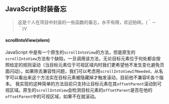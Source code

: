 ## JavaScript封装备忘

> 这是个人在项目中封装的一些函数的备忘，水平有限，欢迎拍砖。(＾－＾)V

#### scrollIntoView(elem)

JavaScript 中是有一个原生的`scrollIntoView`的方法，但是原生的`scrollIntoView`方法有个缺陷，一旦调用该方法，无论目标元素位于何处都会按照给定的规则滚动（当目标元素位于可视区域内时我们更希望他不发生变化避免页面闪动）。如果除去兼容性问题，我们可以考虑用`scrollIntoViewIfNeeded`，从名字可以看出来这个方法实在目标元素被隐藏掉才触发滚动，目前他不兼容IE各个版本。
我实现的这种简单的方法目前只支持让目标元素在其`offsetParent`滚动到可视区域。原生的`scrollIntoView`会检测目标元素的`offsetParent`是否在他的`offsetParent`中的可视区域，如果不在就滚动。
			
